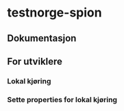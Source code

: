 # testnorge-spion

## Dokumentasjon

## For utviklere

### Lokal kjøring

### Sette properties for lokal kjøring

